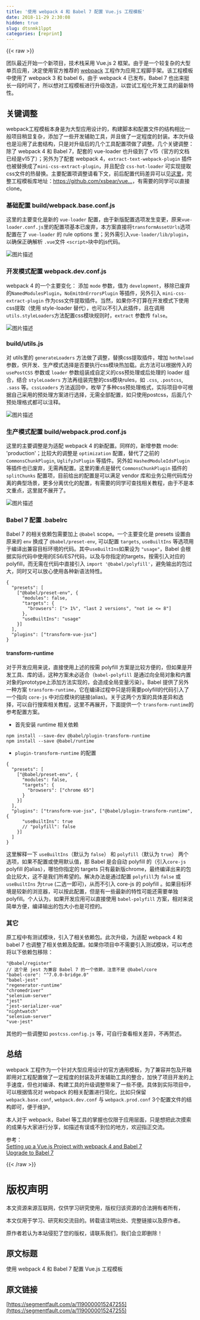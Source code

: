 ```yaml
---
title: '使用 webpack 4 和 Babel 7 配置 Vue.js 工程模板' 
date: 2018-11-29 2:30:08
hidden: true
slug: dtsnmk1lppt
categories: [reprint]
---
```


{{< raw >}}
<p>&#x56E2;&#x961F;&#x6700;&#x8FD1;&#x5F00;&#x59CB;&#x4E00;&#x4E2A;&#x65B0;&#x9879;&#x76EE;&#xFF0C;&#x6280;&#x672F;&#x6808;&#x91C7;&#x7528; Vue.js 2 &#x6846;&#x67B6;&#x3002;&#x7531;&#x4E8E;&#x662F;&#x4E00;&#x4E2A;&#x8F83;&#x590D;&#x6742;&#x7684;&#x5927;&#x578B;&#x5355;&#x9875;&#x5E94;&#x7528;&#xFF0C;&#x51B3;&#x5B9A;&#x4F7F;&#x7528;&#x5B98;&#x65B9;&#x63A8;&#x8350;&#x7684; <a href="https://github.com/vuejs-templates/webpack" rel="nofollow noreferrer" target="_blank">webpack</a> &#x5DE5;&#x7A0B;&#x4F5C;&#x4E3A;&#x5E94;&#x7528;&#x5DE5;&#x7A0B;&#x811A;&#x624B;&#x67B6;&#x3002;&#x8BE5;&#x5DE5;&#x7A0B;&#x6A21;&#x677F;&#x4E2D;&#x4F7F;&#x7528;&#x4E86; webpack 3 &#x548C; babel 6&#xFF0C;&#x7531;&#x4E8E; webpack 4 &#x5DF2;&#x53D1;&#x5E03;&#xFF0C;Babel 7 &#x4E5F;&#x51FA;&#x6765;&#x633A;&#x957F;&#x4E00;&#x6BB5;&#x65F6;&#x95F4;&#x4E86;&#xFF0C;&#x6240;&#x4EE5;&#x60F3;&#x5BF9;&#x5DE5;&#x7A0B;&#x6A21;&#x677F;&#x8FDB;&#x884C;&#x5347;&#x7EA7;&#x6539;&#x9020;&#xFF0C;&#x4EE5;&#x5C1D;&#x8BD5;&#x5DE5;&#x7A0B;&#x5316;&#x5F00;&#x53D1;&#x5DE5;&#x5177;&#x7684;&#x6700;&#x65B0;&#x7279;&#x6027;&#x3002;</p><h2 id="articleHeader0">&#x5173;&#x952E;&#x8C03;&#x6574;</h2><p>webpack&#x5DE5;&#x7A0B;&#x6A21;&#x677F;&#x672C;&#x8EAB;&#x662F;&#x4E3A;&#x5927;&#x578B;&#x5E94;&#x7528;&#x8BBE;&#x8BA1;&#x7684;&#xFF0C;&#x6784;&#x5EFA;&#x811A;&#x672C;&#x548C;&#x914D;&#x7F6E;&#x6587;&#x4EF6;&#x7684;&#x7ED3;&#x6784;&#x76F8;&#x6BD4;&#x4E00;&#x822C;&#x9879;&#x76EE;&#x7A0D;&#x663E;&#x590D;&#x6742;&#xFF0C;&#x6DFB;&#x52A0;&#x4E86;&#x4E00;&#x4E9B;&#x5F00;&#x53D1;&#x8F85;&#x52A9;&#x5DE5;&#x5177;&#xFF0C;&#x5E76;&#x4E14;&#x505A;&#x4E86;&#x4E00;&#x5B9A;&#x7A0B;&#x5EA6;&#x7684;&#x5C01;&#x88C5;&#x3002;&#x672C;&#x6B21;&#x5347;&#x7EA7;&#x4E5F;&#x662F;&#x6CBF;&#x7528;&#x4E86;&#x6B64;&#x5957;&#x7ED3;&#x6784;&#xFF0C;&#x53EA;&#x662F;&#x5BF9;&#x5347;&#x7EA7;&#x540E;&#x7684;&#x51E0;&#x4E2A;&#x5DE5;&#x5177;&#x914D;&#x7F6E;&#x9879;&#x505A;&#x4E86;&#x8C03;&#x6574;&#x3002;&#x51E0;&#x4E2A;&#x5173;&#x952E;&#x8C03;&#x6574;&#xFF1A;&#x9664;&#x4E86; webpack 4 &#x548C; Babel 7&#xFF0C;&#x914D;&#x5957;&#x7684; vue-loader &#x4E5F;&#x5347;&#x7EA7;&#x5230;&#x4E86; v15&#xFF08;&#x5B98;&#x65B9;&#x7684;&#x6587;&#x6863;&#x5DF2;&#x7ECF;&#x662F;v15&#x4E86;&#xFF09;&#xFF1B;&#x53E6;&#x5916;&#x4E3A;&#x4E86;&#x914D;&#x5957; webpack 4&#xFF0C;<code>extract-text-webpack-plugin</code> &#x63D2;&#x4EF6;&#x4E5F;&#x88AB;&#x66FF;&#x6362;&#x6210;&#x4E86;<code>mini-css-extract-plugin</code>&#xFF0C;&#x5E76;&#x4E14;&#x914D;&#x5408; <code>css-hot-loader</code> &#x53EF;&#x5B9E;&#x73B0;&#x63D0;&#x53D6;css&#x6587;&#x4EF6;&#x7684;&#x70ED;&#x66FF;&#x6362;&#x3002;&#x4E3B;&#x8981;&#x914D;&#x7F6E;&#x9879;&#x8C03;&#x6574;&#x8BF7;&#x770B;&#x4E0B;&#x6587;&#xFF0C;&#x524D;&#x540E;&#x914D;&#x7F6E;&#x4EE3;&#x7801;&#x5DEE;&#x5F02;&#x53EF;&#x4EE5;&#x89C1;<a href="https://github.com/xsbear/vue-webpack4-babel7/compare/505c248...36b1805" rel="nofollow noreferrer" target="_blank">&#x8FD9;&#x91CC;</a>&#xFF0C;&#x5B8C;&#x6574;&#x5DE5;&#x7A0B;&#x6A21;&#x677F;&#x5E93;&#x5730;&#x5740;&#xFF1A;<a href="https://github.com/xsbear/vue-webpack4-babel7" rel="nofollow noreferrer" target="_blank">https://github.com/xsbear/vue...</a>&#xFF0C;&#x6709;&#x9700;&#x8981;&#x7684;&#x540C;&#x5B66;&#x53EF;&#x4EE5;&#x76F4;&#x63A5; clone&#x3002;</p><h3 id="articleHeader1">&#x57FA;&#x7840;&#x914D;&#x7F6E; build/webpack.base.conf.js</h3><p>&#x8FD9;&#x91CC;&#x7684;&#x4E3B;&#x8981;&#x53D8;&#x5316;&#x662F;&#x65B0;&#x7684; <code>vue-loader</code> &#x914D;&#x7F6E;&#xFF0C;&#x7531;&#x4E8E;&#x65B0;&#x7248;&#x914D;&#x7F6E;&#x9009;&#x9879;&#x53D1;&#x751F;&#x53D8;&#x66F4;&#xFF0C;&#x539F;&#x6765;<code>vue-loader.conf.js</code>&#x91CC;&#x7684;&#x914D;&#x7F6E;&#x9879;&#x57FA;&#x672C;&#x5DF2;&#x5E9F;&#x5F03;&#xFF0C;&#x672C;&#x65B9;&#x6848;&#x76F4;&#x63A5;&#x5C06;<code>transformAssetUrls</code>&#x9009;&#x9879;&#x914D;&#x7F6E;&#x5728;&#x4E86; <code>vue-loader</code> &#x7684; rule options &#x91CC;&#xFF1B;&#x53E6;&#x5916;&#x9700;&#x5F15;&#x5165;<code>vue-loader/lib/plugin</code>&#xFF0C;&#x4EE5;&#x786E;&#x4FDD;&#x6B63;&#x786E;&#x89E3;&#x6790; <code>.vue</code>&#x6587;&#x4EF6; <code>&lt;script&gt;</code>&#x5757;&#x4E2D;&#x7684;js&#x4EE3;&#x7801;&#x3002;</p><p><span class="img-wrap"><img data-src="/img/bVbbTWF?w=800&amp;h=809" src="https://static.alili.tech/img/bVbbTWF?w=800&amp;h=809" alt="&#x56FE;&#x7247;&#x63CF;&#x8FF0;" title="&#x56FE;&#x7247;&#x63CF;&#x8FF0;" style="cursor:pointer;display:inline"></span></p><h3 id="articleHeader2">&#x5F00;&#x53D1;&#x6A21;&#x5F0F;&#x914D;&#x7F6E; webpack.dev.conf.js</h3><p>webpack 4 &#x7684;&#x4E00;&#x4E2A;&#x4E3B;&#x8981;&#x53D8;&#x5316;&#xFF1A; &#x6DFB;&#x52A0; <code>mode</code> &#x53C2;&#x6570;&#xFF0C;&#x503C;&#x4E3A; <code>development</code>&#xFF0C;&#x79FB;&#x9664;&#x5DF2;&#x5E9F;&#x5F03;&#x7684;<code>NamedModulesPlugin</code>&#xFF0C;<code>NoEmitOnErrorsPlugin</code> &#x7B49;&#x63D2;&#x4EF6;&#xFF0C;&#x53E6;&#x5916;&#x5F15;&#x5165; <code>mini-css-extract-plugin</code> &#x4F5C;&#x4E3A;css&#x6587;&#x4EF6;&#x63D0;&#x53D6;&#x63D2;&#x4EF6;&#x3002;&#x5F53;&#x7136;&#xFF0C;&#x5982;&#x679C;&#x4F60;&#x4E0D;&#x6253;&#x7B97;&#x5728;&#x5F00;&#x53D1;&#x6A21;&#x5F0F;&#x4E0B;&#x4F7F;&#x7528;css&#x63D0;&#x53D6;&#xFF08;&#x4F7F;&#x7528; style-loader &#x66FF;&#x4EE3;&#xFF09;&#xFF0C;&#x4E5F;&#x53EF;&#x4EE5;&#x4E0D;&#x5F15;&#x5165;&#x6B64;&#x63D2;&#x4EF6;&#xFF0C;&#x4E14;&#x5728;&#x8C03;&#x7528;<code>utils.styleLoaders</code>&#x65B9;&#x6CD5;&#x914D;&#x7F6E;css&#x6A21;&#x5757;&#x89C4;&#x5219;&#x65F6;&#xFF0C;<code>extract</code> &#x53C2;&#x6570;&#x4F20; <code>false</code>&#x3002;</p><p><span class="img-wrap"><img data-src="/img/bVbbTYl?w=800&amp;h=627" src="https://static.alili.tech/img/bVbbTYl?w=800&amp;h=627" alt="&#x56FE;&#x7247;&#x63CF;&#x8FF0;" title="&#x56FE;&#x7247;&#x63CF;&#x8FF0;" style="cursor:pointer;display:inline"></span></p><h3 id="articleHeader3">build/utils.js</h3><p>&#x5BF9; utils&#x91CC;&#x7684; <code>generateLoaders</code> &#x65B9;&#x6CD5;&#x505A;&#x4E86;&#x8C03;&#x6574;&#xFF0C;&#x66FF;&#x6362;css&#x63D0;&#x53D6;&#x63D2;&#x4EF6;&#xFF0C;&#x589E;&#x52A0; <code>hotReload</code> &#x53C2;&#x6570;&#xFF0C;&#x4F9B;&#x5F00;&#x53D1;&#x3001;&#x751F;&#x4EA7;&#x6A21;&#x5F0F;&#x9009;&#x62E9;&#x662F;&#x5426;&#x8981;&#x6267;&#x884C;css&#x6A21;&#x5757;&#x70ED;&#x52A0;&#x8F7D;&#x3002;&#x6B64;&#x65B9;&#x6CD5;&#x53EF;&#x4EE5;&#x6839;&#x636E;&#x4F20;&#x5165;&#x7684; <code>usePostCSS</code> &#x53C2;&#x6570;&#x6216; <code>loader</code> &#x53C2;&#x6570;&#x7EC4;&#x88C5;&#x6210;&#x81EA;&#x5B9A;&#x4E49;&#x7684;css&#x9884;&#x5904;&#x7406;&#x6216;&#x540E;&#x5904;&#x7406;&#x7684; loader &#x7EC4;&#x5408;&#xFF0C;&#x7ED3;&#x5408; <code>styleLoaders</code> &#x65B9;&#x6CD5;&#x518D;&#x7EC4;&#x88C5;&#x5B8C;&#x6574;&#x7684;css&#x6A21;&#x5757;rules&#xFF0C;&#x5982; <code>.css</code>, <code>.postcss</code>, <code>.sass</code> &#x7B49;&#x3002;<code>cssLoaders</code> &#x65B9;&#x6CD5;&#x8FD4;&#x56DE;&#x4E2D;&#xFF0C;&#x679A;&#x4E3E;&#x4E86;&#x591A;&#x79CD;css&#x9884;&#x5904;&#x7406;&#x683C;&#x5F0F;&#xFF0C;&#x5B9E;&#x9645;&#x9879;&#x76EE;&#x4E2D;&#x53EF;&#x6839;&#x636E;&#x81EA;&#x5DF1;&#x91C7;&#x7528;&#x7684;&#x9884;&#x5904;&#x7406;&#x65B9;&#x6848;&#x8FDB;&#x884C;&#x9009;&#x62E9;&#xFF0C;&#x65E0;&#x9700;&#x5168;&#x90E8;&#x914D;&#x7F6E;&#xFF0C;&#x5982;&#x53EA;&#x4F7F;&#x7528;postcss&#xFF0C;&#x540E;&#x9762;&#x51E0;&#x4E2A;&#x9884;&#x5904;&#x7406;&#x683C;&#x5F0F;&#x90FD;&#x53EF;&#x4EE5;&#x6CE8;&#x91CA;&#x3002;</p><p><span class="img-wrap"><img data-src="/img/bVbbTZk?w=800&amp;h=855" src="https://static.alili.tech/img/bVbbTZk?w=800&amp;h=855" alt="&#x56FE;&#x7247;&#x63CF;&#x8FF0;" title="&#x56FE;&#x7247;&#x63CF;&#x8FF0;" style="cursor:pointer;display:inline"></span></p><h3 id="articleHeader4">&#x751F;&#x4EA7;&#x6A21;&#x5F0F;&#x914D;&#x7F6E; build/webpack.prod.conf.js</h3><p>&#x8FD9;&#x91CC;&#x7684;&#x4E3B;&#x8981;&#x8C03;&#x6574;&#x662F;&#x4E3A;&#x9002;&#x914D; webpack 4 &#x7684;&#x65B0;&#x914D;&#x7F6E;&#x3002;&#x540C;&#x6837;&#x7684;&#xFF0C;&#x65B0;&#x589E;&#x53C2;&#x6570; mode: &apos;production&apos;&#xFF1B;&#x6BD4;&#x8F83;&#x5927;&#x7684;&#x8C03;&#x6574;&#x662F; <code>optimization</code> &#x914D;&#x7F6E;&#xFF0C;&#x66FF;&#x4EE3;&#x4E86;&#x4E4B;&#x524D;&#x7684; <code>CommonsChunkPlugin</code>, <code>UglifyJsPlugin</code> &#x7B49;&#x63D2;&#x4EF6;&#x3002;&#x53E6;&#x5916;&#x5982; <code>HashedModuleIdsPlugin</code> &#x7B49;&#x63D2;&#x4EF6;&#x4E5F;&#x5DF2;&#x5E9F;&#x5F03;&#xFF0C;&#x65E0;&#x9700;&#x518D;&#x914D;&#x7F6E;&#x3002;&#x8FD9;&#x91CC;&#x7684;&#x91CD;&#x70B9;&#x662F;&#x66FF;&#x4EE3; <code>CommonsChunkPlugin</code> &#x63D2;&#x4EF6;&#x7684; <code>splitChunks</code> &#x914D;&#x7F6E;&#x9879;&#xFF0C;&#x76EE;&#x524D;&#x7ED9;&#x51FA;&#x7684;&#x914D;&#x7F6E;&#x662F;&#x53EF;&#x4EE5;&#x6EE1;&#x8DB3; vendor &#x5E93;&#x548C;&#x4E1A;&#x52A1;&#x516C;&#x7528;&#x4EE3;&#x7801;&#x5E93;&#x5206;&#x79BB;&#x7684;&#x5178;&#x578B;&#x573A;&#x666F;&#xFF0C;&#x66F4;&#x591A;&#x5206;&#x79BB;&#x4F18;&#x5316;&#x7684;&#x914D;&#x7F6E;&#xFF0C;&#x6709;&#x9700;&#x8981;&#x7684;&#x540C;&#x5B66;&#x53EF;&#x67E5;&#x627E;&#x76F8;&#x5173;&#x6559;&#x7A0B;&#xFF0C;&#x7531;&#x4E8E;&#x4E0D;&#x662F;&#x672C;&#x6587;&#x91CD;&#x70B9;&#xFF0C;&#x8FD9;&#x91CC;&#x5C31;&#x4E0D;&#x5C55;&#x5F00;&#x4E86;&#x3002;</p><p><span class="img-wrap"><img data-src="/img/bVbbT6g?w=800&amp;h=808" src="https://static.alili.tech/img/bVbbT6g?w=800&amp;h=808" alt="&#x56FE;&#x7247;&#x63CF;&#x8FF0;" title="&#x56FE;&#x7247;&#x63CF;&#x8FF0;" style="cursor:pointer"></span></p><h3 id="articleHeader5">Babel 7 &#x914D;&#x7F6E; .babelrc</h3><p>Babel 7 &#x7684;&#x76F8;&#x5173;&#x4F9D;&#x8D56;&#x5305;&#x9700;&#x8981;&#x52A0;&#x4E0A; <code>@babel</code> scope&#x3002;&#x4E00;&#x4E2A;&#x4E3B;&#x8981;&#x53D8;&#x5316;&#x662F; presets &#x8BBE;&#x7F6E;&#x7531;&#x539F;&#x6765;&#x7684; <code>env</code> &#x6362;&#x6210;&#x4E86; <code>@babel/preset-env</code>, &#x53EF;&#x4EE5;&#x914D;&#x7F6E; <code>targets</code>, <code>useBuiltIns</code> &#x7B49;&#x9009;&#x9879;&#x7528;&#x4E8E;&#x7F16;&#x8BD1;&#x51FA;&#x517C;&#x5BB9;&#x76EE;&#x6807;&#x73AF;&#x5883;&#x7684;&#x4EE3;&#x7801;&#x3002;&#x5176;&#x4E2D;<code>useBuiltIns</code>&#x5982;&#x679C;&#x8BBE;&#x4E3A; <code>&quot;usage&quot;</code>&#xFF0C;Babel &#x4F1A;&#x6839;&#x636E;&#x5B9E;&#x9645;&#x4EE3;&#x7801;&#x4E2D;&#x4F7F;&#x7528;&#x7684;ES6/ES7&#x4EE3;&#x7801;&#xFF0C;&#x4EE5;&#x53CA;&#x4E0E;&#x4F60;&#x6307;&#x5B9A;&#x7684;targets&#xFF0C;&#x6309;&#x9700;&#x5F15;&#x5165;&#x5BF9;&#x5E94;&#x7684; polyfill&#xFF0C;&#x800C;&#x65E0;&#x9700;&#x5728;&#x4EE3;&#x7801;&#x4E2D;&#x76F4;&#x63A5;&#x5F15;&#x5165; <code>import &apos;@babel/polyfill&apos;</code>&#xFF0C;&#x907F;&#x514D;&#x8F93;&#x51FA;&#x7684;&#x5305;&#x8FC7;&#x5927;&#xFF0C;&#x540C;&#x65F6;&#x53C8;&#x53EF;&#x4EE5;&#x653E;&#x5FC3;&#x4F7F;&#x7528;&#x5404;&#x79CD;&#x65B0;&#x8BED;&#x6CD5;&#x7279;&#x6027;&#x3002;</p><div class="widget-codetool" style="display:none"><div class="widget-codetool--inner"><span class="selectCode code-tool" data-toggle="tooltip" data-placement="top" title="" data-original-title="&#x5168;&#x9009;"></span> <span type="button" class="copyCode code-tool" data-toggle="tooltip" data-placement="top" data-clipboard-text="{
  &quot;presets&quot;: [
    [&quot;@babel/preset-env&quot;, {
      &quot;modules&quot;: false,
      &quot;targets&quot;: {
        &quot;browsers&quot;: [&quot;&gt; 1%&quot;, &quot;last 2 versions&quot;, &quot;not ie &lt;= 8&quot;]
      },
      &quot;useBuiltIns&quot;: &quot;usage&quot;
    }]
  ],
  &quot;plugins&quot;: [&quot;transform-vue-jsx&quot;]
}
" title="" data-original-title="&#x590D;&#x5236;"></span> <span type="button" class="saveToNote code-tool" data-toggle="tooltip" data-placement="top" title="" data-original-title="&#x653E;&#x8FDB;&#x7B14;&#x8BB0;"></span></div></div><pre class="hljs json"><code>{
  <span class="hljs-attr">&quot;presets&quot;</span>: [
    [<span class="hljs-string">&quot;@babel/preset-env&quot;</span>, {
      <span class="hljs-attr">&quot;modules&quot;</span>: <span class="hljs-literal">false</span>,
      <span class="hljs-attr">&quot;targets&quot;</span>: {
        <span class="hljs-attr">&quot;browsers&quot;</span>: [<span class="hljs-string">&quot;&gt; 1%&quot;</span>, <span class="hljs-string">&quot;last 2 versions&quot;</span>, <span class="hljs-string">&quot;not ie &lt;= 8&quot;</span>]
      },
      <span class="hljs-attr">&quot;useBuiltIns&quot;</span>: <span class="hljs-string">&quot;usage&quot;</span>
    }]
  ],
  <span class="hljs-attr">&quot;plugins&quot;</span>: [<span class="hljs-string">&quot;transform-vue-jsx&quot;</span>]
}
</code></pre><h4>transform-runtime</h4><p>&#x5BF9;&#x4E8E;&#x5F00;&#x53D1;&#x5E94;&#x7528;&#x6765;&#x8BF4;&#xFF0C;&#x76F4;&#x63A5;&#x4F7F;&#x7528;&#x4E0A;&#x8FF0;&#x7684;&#x6309;&#x9700; polyfill &#x65B9;&#x6848;&#x662F;&#x6BD4;&#x8F83;&#x65B9;&#x4FBF;&#x7684;&#xFF0C;&#x4F46;&#x5982;&#x679C;&#x662F;&#x5F00;&#x53D1;&#x5DE5;&#x5177;&#x3001;&#x5E93;&#x7684;&#x8BDD;&#xFF0C;&#x8FD9;&#x79CD;&#x65B9;&#x6848;&#x672A;&#x5FC5;&#x9002;&#x5408;&#xFF08;<code>babel-polyfill</code> &#x662F;&#x901A;&#x8FC7;&#x5411;&#x5168;&#x5C40;&#x5BF9;&#x8C61;&#x548C;&#x5185;&#x7F6E;&#x5BF9;&#x8C61;&#x7684;prototype&#x4E0A;&#x6DFB;&#x52A0;&#x65B9;&#x6CD5;&#x5B9E;&#x73B0;&#x7684;&#xFF0C;&#x4F1A;&#x9020;&#x6210;&#x5168;&#x5C40;&#x53D8;&#x91CF;&#x6C61;&#x67D3;&#xFF09;&#x3002;Babel &#x63D0;&#x4F9B;&#x4E86;&#x53E6;&#x5916;&#x4E00;&#x79CD;&#x65B9;&#x6848; <code>transform-runtime</code>&#xFF0C;&#x5B83;&#x5728;&#x7F16;&#x8BD1;&#x8FC7;&#x7A0B;&#x4E2D;&#x53EA;&#x662F;&#x5C06;&#x9700;&#x8981;polyfill&#x7684;&#x4EE3;&#x7801;&#x5F15;&#x5165;&#x4E86;&#x4E00;&#x4E2A;&#x6307;&#x5411; <code>core-js</code> &#x4E2D;&#x5BF9;&#x5E94;&#x6A21;&#x5757;&#x7684;&#x94FE;&#x63A5;(alias)&#x3002;&#x5173;&#x4E8E;&#x8FD9;&#x4E24;&#x4E2A;&#x65B9;&#x6848;&#x7684;&#x5177;&#x4F53;&#x5DEE;&#x5F02;&#x548C;&#x9009;&#x62E9;&#xFF0C;&#x53EF;&#x4EE5;&#x81EA;&#x884C;&#x641C;&#x7D22;&#x76F8;&#x5173;&#x6559;&#x7A0B;&#xFF0C;&#x8FD9;&#x91CC;&#x4E0D;&#x518D;&#x5C55;&#x5F00;&#xFF0C;&#x4E0B;&#x9762;&#x63D0;&#x4F9B;&#x4E00;&#x4E2A; <code>transform-runtime</code>&#x7684;&#x53C2;&#x8003;&#x914D;&#x7F6E;&#x65B9;&#x6848;&#x3002;</p><ul><li>&#x9996;&#x5148;&#x5B89;&#x88C5; runtime &#x76F8;&#x5173;&#x4F9D;&#x8D56;</li></ul><div class="widget-codetool" style="display:none"><div class="widget-codetool--inner"><span class="selectCode code-tool" data-toggle="tooltip" data-placement="top" title="" data-original-title="&#x5168;&#x9009;"></span> <span type="button" class="copyCode code-tool" data-toggle="tooltip" data-placement="top" data-clipboard-text="npm install --save-dev @babel/plugin-transform-runtime
npm install --save @babel/runtime" title="" data-original-title="&#x590D;&#x5236;"></span> <span type="button" class="saveToNote code-tool" data-toggle="tooltip" data-placement="top" title="" data-original-title="&#x653E;&#x8FDB;&#x7B14;&#x8BB0;"></span></div></div><pre class="hljs coffeescript"><code><span class="hljs-built_in">npm</span> install --save-dev @babel/plugin-transform-runtime
<span class="hljs-built_in">npm</span> install --save @babel/runtime</code></pre><ul><li><code>plugin-transform-runtime</code> &#x7684;&#x914D;&#x7F6E;</li></ul><div class="widget-codetool" style="display:none"><div class="widget-codetool--inner"><span class="selectCode code-tool" data-toggle="tooltip" data-placement="top" title="" data-original-title="&#x5168;&#x9009;"></span> <span type="button" class="copyCode code-tool" data-toggle="tooltip" data-placement="top" data-clipboard-text="{
  &quot;presets&quot;: [
    [&quot;@babel/preset-env&quot;, {
      &quot;modules&quot;: false,
      &quot;targets&quot;: {
        &quot;browsers&quot;: [&quot;chrome 65&quot;]
      }
    }]
  ],
  &quot;plugins&quot;: [&quot;transform-vue-jsx&quot;, [&quot;@babel/plugin-transform-runtime&quot;, {
      &quot;useBuiltIns&quot;: true
      // &quot;polyfill&quot;: false
    }]
  ]
}" title="" data-original-title="&#x590D;&#x5236;"></span> <span type="button" class="saveToNote code-tool" data-toggle="tooltip" data-placement="top" title="" data-original-title="&#x653E;&#x8FDB;&#x7B14;&#x8BB0;"></span></div></div><pre class="hljs json"><code>{
  <span class="hljs-attr">&quot;presets&quot;</span>: [
    [<span class="hljs-string">&quot;@babel/preset-env&quot;</span>, {
      <span class="hljs-attr">&quot;modules&quot;</span>: <span class="hljs-literal">false</span>,
      <span class="hljs-attr">&quot;targets&quot;</span>: {
        <span class="hljs-attr">&quot;browsers&quot;</span>: [<span class="hljs-string">&quot;chrome 65&quot;</span>]
      }
    }]
  ],
  <span class="hljs-attr">&quot;plugins&quot;</span>: [<span class="hljs-string">&quot;transform-vue-jsx&quot;</span>, [<span class="hljs-string">&quot;@babel/plugin-transform-runtime&quot;</span>, {
      <span class="hljs-attr">&quot;useBuiltIns&quot;</span>: <span class="hljs-literal">true</span>
      // <span class="hljs-string">&quot;polyfill&quot;</span>: <span class="hljs-literal">false</span>
    }]
  ]
}</code></pre><p>&#x8FD9;&#x91CC;&#x89E3;&#x91CA;&#x4E00;&#x4E0B; <code>useBuiltIns</code>&#xFF08;&#x9ED8;&#x8BA4;&#x4E3A; <code>false</code>&#xFF09; &#x548C; <code>polyfill</code>&#xFF08;&#x9ED8;&#x8BA4;&#x4E3A; <code>true</code>&#xFF09; &#x4E24;&#x4E2A;&#x9009;&#x9879;&#xFF0C;&#x5982;&#x679C;&#x4E0D;&#x914D;&#x7F6E;&#x6216;&#x4F7F;&#x7528;&#x9ED8;&#x8BA4;&#x503C;&#xFF0C;&#x90A3; Babel &#x662F;&#x4F1A;&#x81EA;&#x52A8; polyfill &#x7684;&#xFF08;&#x5F15;&#x5165;<code>core-js</code> polyfill &#x7684;alias&#xFF09;&#xFF0C;&#x54EA;&#x6015;&#x4F60;&#x6307;&#x5B9A;&#x7684; targets &#x53EA;&#x6709;&#x6700;&#x65B0;&#x7248;chrome&#xFF0C;&#x6700;&#x7EC8;&#x7F16;&#x8BD1;&#x51FA;&#x6765;&#x7684;&#x5305;&#x4F1A;&#x6BD4;&#x8F83;&#x5927;&#xFF0C;&#x8FD9;&#x4E0D;&#x662F;&#x6211;&#x4EEC;&#x6240;&#x5E0C;&#x671B;&#x7684;&#x3002;&#x89E3;&#x51B3;&#x529E;&#x6CD5;&#x662F;&#x901A;&#x8FC7;&#x914D;&#x7F6E; <code>polyfill</code>&#x4E3A; <code>false</code> &#x6216; <code>useBuiltIns</code> &#x4E3A;<code>true</code> (&#x4E8C;&#x9009;&#x4E00;&#x5373;&#x53EF;)&#xFF0C;&#x4ECE;&#x800C;&#x4E0D;&#x5F15;&#x5165; core-js &#x7684; polyfill &#x3002;&#x5982;&#x679C;&#x76EE;&#x6807;&#x73AF;&#x5883;&#x662F;&#x8F83;&#x65B0;&#x7684;&#x6D4F;&#x89C8;&#x5668;&#xFF0C;&#x53EF;&#x4EE5;&#x6309;&#x6B64;&#x914D;&#x7F6E;&#xFF0C;&#x4F46;&#x662F;&#x6709;&#x4E00;&#x4E9B;&#x6700;&#x65B0;&#x7684;&#x7279;&#x6027;&#x53EF;&#x80FD;&#x8FD8;&#x9700;&#x8981;&#x5355;&#x72EC; polyfill&#x3002;&#x4E2A;&#x4EBA;&#x8BA4;&#x4E3A;&#xFF0C;&#x5982;&#x679C;&#x5F00;&#x53D1;&#x5E94;&#x7528;&#x53EF;&#x4EE5;&#x76F4;&#x63A5;&#x4F7F;&#x7528; <code>babel-polyfill</code> &#x65B9;&#x6848;&#xFF0C;&#x76F8;&#x5BF9;&#x6765;&#x8BF4;&#x7B80;&#x5355;&#x65B9;&#x4FBF;&#xFF0C;&#x7F16;&#x8BD1;&#x8F93;&#x51FA;&#x7684;&#x5305;&#x5927;&#x5C0F;&#x4E5F;&#x662F;&#x53EF;&#x63A7;&#x7684;&#x3002;</p><h3 id="articleHeader6">&#x5176;&#x5B83;</h3><p>&#x539F;&#x5DE5;&#x7A0B;&#x4E2D;&#x6709;&#x6D4B;&#x8BD5;&#x6A21;&#x5757;&#xFF0C;&#x5F15;&#x5165;&#x4E86;&#x76F8;&#x5173;&#x4F9D;&#x8D56;&#x5305;&#x3002;&#x6B64;&#x6B21;&#x5347;&#x7EA7;&#xFF0C;&#x4E3A;&#x9002;&#x914D; webpack 4 &#x548C; babel 7 &#x4E5F;&#x8C03;&#x6574;&#x4E86;&#x76F8;&#x5173;&#x4F9D;&#x8D56;&#x53CA;&#x914D;&#x7F6E;&#x3002;&#x5982;&#x679C;&#x4F60;&#x9879;&#x76EE;&#x4E2D;&#x4E0D;&#x9700;&#x8981;&#x5F15;&#x5165;&#x6D4B;&#x8BD5;&#x6A21;&#x5757;&#xFF0C;&#x53EF;&#x4EE5;&#x8003;&#x8651;&#x5C06;&#x4EE5;&#x4E0B;&#x4F9D;&#x8D56;&#x5305;&#x79FB;&#x9664;&#xFF1A;</p><div class="widget-codetool" style="display:none"><div class="widget-codetool--inner"><span class="selectCode code-tool" data-toggle="tooltip" data-placement="top" title="" data-original-title="&#x5168;&#x9009;"></span> <span type="button" class="copyCode code-tool" data-toggle="tooltip" data-placement="top" data-clipboard-text="&quot;@babel/register&quot;
// &#x8FD9;&#x4E2A;&#x662F; jest &#x4E3A;&#x517C;&#x5BB9; Babel 7 &#x7684;&#x4E00;&#x4E2A;&#x4F9D;&#x8D56;&#xFF0C;&#x6CE8;&#x610F;&#x4E0D;&#x662F; @babel/core
&quot;babel-core&quot;: &quot;^7.0.0-bridge.0&quot;
&quot;babel-jest&quot;
&quot;regenerator-runtime&quot;
&quot;chromedriver&quot;
&quot;selenium-server&quot;
&quot;jest&quot;
&quot;jest-serializer-vue&quot;
&quot;nightwatch&quot;
&quot;selenium-server&quot;
&quot;vue-jest&quot;
" title="" data-original-title="&#x590D;&#x5236;"></span> <span type="button" class="saveToNote code-tool" data-toggle="tooltip" data-placement="top" title="" data-original-title="&#x653E;&#x8FDB;&#x7B14;&#x8BB0;"></span></div></div><pre class="hljs perl"><code><span class="hljs-string">&quot;@babel/register&quot;</span>
// &#x8FD9;&#x4E2A;&#x662F; jest &#x4E3A;&#x517C;&#x5BB9; Babel <span class="hljs-number">7</span> &#x7684;&#x4E00;&#x4E2A;&#x4F9D;&#x8D56;&#xFF0C;&#x6CE8;&#x610F;&#x4E0D;&#x662F; @babel/core
<span class="hljs-string">&quot;babel-core&quot;</span>: <span class="hljs-string">&quot;^7.0.0-bridge.0&quot;</span>
<span class="hljs-string">&quot;babel-jest&quot;</span>
<span class="hljs-string">&quot;regenerator-runtime&quot;</span>
<span class="hljs-string">&quot;chromedriver&quot;</span>
<span class="hljs-string">&quot;selenium-server&quot;</span>
<span class="hljs-string">&quot;jest&quot;</span>
<span class="hljs-string">&quot;jest-serializer-vue&quot;</span>
<span class="hljs-string">&quot;nightwatch&quot;</span>
<span class="hljs-string">&quot;selenium-server&quot;</span>
<span class="hljs-string">&quot;vue-jest&quot;</span>
</code></pre><p>&#x5176;&#x4ED6;&#x7684;&#x4E00;&#x4E9B;&#x8C03;&#x6574;&#x5982; <code>postcss.config.js</code> &#x7B49;&#xFF0C;&#x53EF;&#x81EA;&#x884C;&#x67E5;&#x770B;&#x76F8;&#x5173;&#x5DEE;&#x5F02;&#xFF0C;&#x4E0D;&#x518D;&#x8D58;&#x8FF0;&#x3002;</p><h2 id="articleHeader7">&#x603B;&#x7ED3;</h2><p>webpack &#x5DE5;&#x7A0B;&#x4F5C;&#x4E3A;&#x4E00;&#x4E2A;&#x9488;&#x5BF9;&#x5927;&#x578B;&#x5E94;&#x7528;&#x8BBE;&#x8BA1;&#x7684;&#x5B98;&#x65B9;&#x901A;&#x7528;&#x6A21;&#x677F;&#xFF0C;&#x4E3A;&#x4E86;&#x517C;&#x5BB9;&#x5E76;&#x5305;&#x53CA;&#x5F00;&#x7BB1;&#x5373;&#x7528;&#x5BF9;&#x5DE5;&#x7A0B;&#x914D;&#x7F6E;&#x505A;&#x4E86;&#x4E00;&#x5B9A;&#x7A0B;&#x5EA6;&#x7684;&#x5C01;&#x88C5;&#x53CA;&#x5F00;&#x53D1;&#x8F85;&#x52A9;&#x5DE5;&#x5177;&#x7684;&#x6574;&#x5408;&#xFF0C;&#x52A0;&#x5FEB;&#x4E86;&#x9879;&#x76EE;&#x5F00;&#x53D1;&#x7684;&#x4E0A;&#x624B;&#x901F;&#x5EA6;&#xFF0C;&#x4F46;&#x4E5F;&#x5BF9;&#x7F16;&#x8BD1;&#x3001;&#x6784;&#x5EFA;&#x5DE5;&#x5177;&#x7684;&#x5347;&#x7EA7;&#x8C03;&#x6574;&#x5E26;&#x6765;&#x4E86;&#x4E00;&#x4E9B;&#x4E0D;&#x4FBF;&#x3002;&#x5177;&#x4F53;&#x5230;&#x5B9E;&#x9645;&#x9879;&#x76EE;&#x4E2D;&#xFF0C;&#x53EF;&#x4EE5;&#x6839;&#x636E;&#x60C5;&#x51B5;&#x5BF9; webpack &#x7684;&#x76F8;&#x5173;&#x914D;&#x7F6E;&#x8FDB;&#x884C;&#x7B80;&#x5316;&#xFF0C;&#x6BD4;&#x5982;&#x53EA;&#x4FDD;&#x7559; <code>webpack.base.conf</code>, <code>webpack.dev.conf</code> &#x4E0E; <code>webpack.prod.conf</code> 3&#x4E2A;&#x914D;&#x7F6E;&#x6587;&#x4EF6;&#x7684;&#x7ED3;&#x6784;&#x5373;&#x53EF;&#xFF0C;&#x4FBF;&#x4E8E;&#x7EF4;&#x62A4;&#x3002;</p><p>&#x672C;&#x4EBA;&#x5BF9;&#x4E8E; webpack&#xFF0C;Babel &#x7B49;&#x5DE5;&#x5177;&#x7684;&#x638C;&#x63E1;&#x4E5F;&#x4EC5;&#x9650;&#x4E8E;&#x5E94;&#x7528;&#x5C42;&#x9762;&#xFF0C;&#x53EA;&#x662F;&#x60F3;&#x628A;&#x6B64;&#x6B21;&#x6478;&#x7D22;&#x7684;&#x6210;&#x679C;&#x4E0E;&#x5927;&#x5BB6;&#x8FDB;&#x884C;&#x5206;&#x4EAB;&#xFF0C;&#x5982;&#x63CF;&#x8FF0;&#x6709;&#x8BEF;&#x6216;&#x4E0D;&#x5230;&#x4F4D;&#x7684;&#x5730;&#x65B9;&#xFF0C;&#x6B22;&#x8FCE;&#x6307;&#x6B63;&#x4EA4;&#x6D41;&#x3002;</p><p>&#x53C2;&#x8003;&#xFF1A;<br><a href="https://markus.oberlehner.net/blog/setting-up-a-vue-project-with-webpack-4-and-babel-7/" rel="nofollow noreferrer" target="_blank">Setting up a Vue.js Project with webpack 4 and Babel 7</a><br><a href="http://new.babeljs.io/docs/en/next/v7-migration.html" rel="nofollow noreferrer" target="_blank">Upgrade to Babel 7</a></p>
{{< /raw >}}

# 版权声明
本文资源来源互联网，仅供学习研究使用，版权归该资源的合法拥有者所有，

本文仅用于学习、研究和交流目的。转载请注明出处、完整链接以及原作者。

原作者若认为本站侵犯了您的版权，请联系我们，我们会立即删除！

## 原文标题
使用 webpack 4 和 Babel 7 配置 Vue.js 工程模板

## 原文链接
[https://segmentfault.com/a/1190000015247255](https://segmentfault.com/a/1190000015247255)


